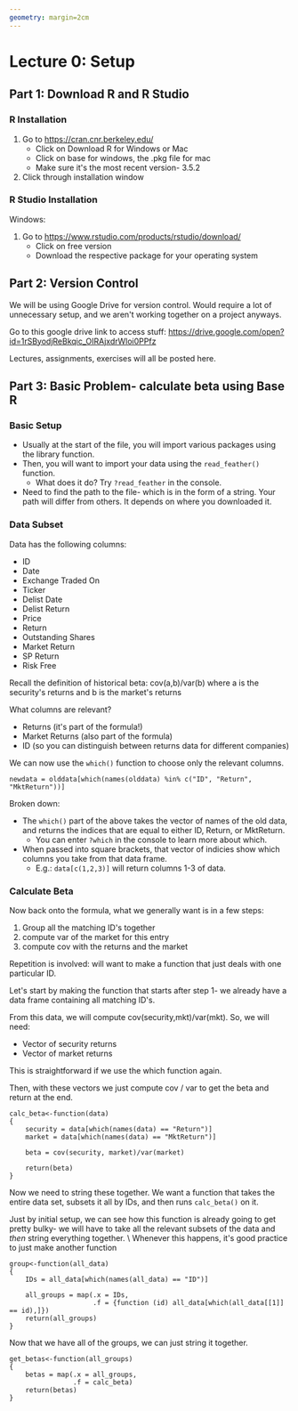 ```yaml
---
geometry: margin=2cm
---
```

# Lecture 0: Setup

## Part 1: Download R and R Studio
### R Installation

1. Go to https://cran.cnr.berkeley.edu/
    * Click on Download R for Windows or Mac
    * Click on base for windows, the .pkg file for mac
    * Make sure it's the most recent version- 3.5.2
2. Click through installation window


### R Studio Installation
Windows:

1. Go to https://www.rstudio.com/products/rstudio/download/
    * Click on free version
    * Download the respective package for your operating system

## Part 2: Version Control
We will be using Google Drive for version control. Would require a lot of unnecessary setup, and we aren't working together on a project anyways.

Go to this google drive link to access stuff:
https://drive.google.com/open?id=1rSByodjReBkqic_OIRAjxdrWloi0PPfz

Lectures, assignments, exercises will all be posted here.

## Part 3: Basic Problem- calculate beta using Base R

### Basic Setup
* Usually at the start of the file, you will import various packages using the library function. 
* Then, you will want to import your data using the `read_feather()` function.
    * What does it do? Try `?read_feather` in the console.
* Need to find the path to the file- which is in the form of a string. Your path will differ from others. It depends on where you downloaded it.

### Data Subset
Data has the following columns:

* ID
* Date
* Exchange Traded On
* Ticker
* Delist Date
* Delist Return
* Price
* Return
* Outstanding Shares
* Market Return
* SP Return
* Risk Free

Recall the definition of historical beta: cov(a,b)/var(b) where a is the security's returns and b is the market's returns

What columns are relevant?

* Returns (it's part of the formula!)
* Market Returns (also part of the formula)
* ID (so you can distinguish between returns data for different companies)

We can now use the `which()` function to choose only the relevant columns.
```
newdata = olddata[which(names(olddata) %in% c("ID", "Return", "MktReturn"))]
```
Broken down:

* The `which()` part of the above takes the vector of names of the old data, and returns the indices that are equal to either ID, Return, or MktReturn.
    - You can enter `?which` in the console to learn more about which.
* When passed into square brackets, that vector of indicies show which columns you take from that data frame.
    - E.g.: `data[c(1,2,3)]` will return columns 1-3 of data.


### Calculate Beta
Now back onto the formula, what we generally want is in a few steps:

1. Group all the matching ID's together
2. compute var of the market for this entry
3. compute cov with the returns and the market

Repetition is involved: will want to make a function that just deals with one particular ID.

Let's start by making the function that starts after step 1- we already have a data frame containing all matching ID's.

From this data, we will compute cov(security,mkt)/var(mkt). So, we will need:

* Vector of security returns
* Vector of market returns

This is straightforward if we use the which function again.

Then, with these vectors we just compute cov / var to get the beta and return at the end.

```
calc_beta<-function(data)
{
    security = data[which(names(data) == "Return")]
    market = data[which(names(data) == "MktReturn")]

    beta = cov(security, market)/var(market)

    return(beta)
}
```

Now we need to string these together. We want a function that takes the entire data set, subsets it all by IDs, and then runs `calc_beta()` on it.

Just by initial setup, we can see how this function is already going to get pretty bulky- we will have to take all the relevant subsets of the data and *then* string everything together. 
\\ Whenever this happens, it's good practice to just make another function

```
group<-function(all_data)
{
    IDs = all_data[which(names(all_data) == "ID")]

    all_groups = map(.x = IDs,
                     .f = {function (id) all_data[which(all_data[[1]] == id),]})
    return(all_groups)
}
```

Now that we have all of the groups, we can just string it together.
```
get_betas<-function(all_groups)
{
    betas = map(.x = all_groups,
                .f = calc_beta)
    return(betas)
}
```
